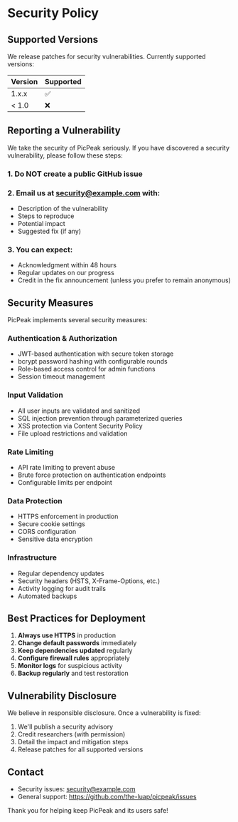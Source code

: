 # Security Policy

## Supported Versions

We release patches for security vulnerabilities. Currently supported versions:

| Version | Supported          |
| ------- | ------------------ |
| 1.x.x   | :white_check_mark: |
| < 1.0   | :x:                |

## Reporting a Vulnerability

We take the security of PicPeak seriously. If you have discovered a security vulnerability, please follow these steps:

### 1. **Do NOT create a public GitHub issue**

### 2. Email us at security@example.com with:
- Description of the vulnerability
- Steps to reproduce
- Potential impact
- Suggested fix (if any)

### 3. You can expect:
- Acknowledgment within 48 hours
- Regular updates on our progress
- Credit in the fix announcement (unless you prefer to remain anonymous)

## Security Measures

PicPeak implements several security measures:

### Authentication & Authorization
- JWT-based authentication with secure token storage
- bcrypt password hashing with configurable rounds
- Role-based access control for admin functions
- Session timeout management

### Input Validation
- All user inputs are validated and sanitized
- SQL injection prevention through parameterized queries
- XSS protection via Content Security Policy
- File upload restrictions and validation

### Rate Limiting
- API rate limiting to prevent abuse
- Brute force protection on authentication endpoints
- Configurable limits per endpoint

### Data Protection
- HTTPS enforcement in production
- Secure cookie settings
- CORS configuration
- Sensitive data encryption

### Infrastructure
- Regular dependency updates
- Security headers (HSTS, X-Frame-Options, etc.)
- Activity logging for audit trails
- Automated backups

## Best Practices for Deployment

1. **Always use HTTPS** in production
2. **Change default passwords** immediately
3. **Keep dependencies updated** regularly
4. **Configure firewall rules** appropriately
5. **Monitor logs** for suspicious activity
6. **Backup regularly** and test restoration

## Vulnerability Disclosure

We believe in responsible disclosure. Once a vulnerability is fixed:

1. We'll publish a security advisory
2. Credit researchers (with permission)
3. Detail the impact and mitigation steps
4. Release patches for all supported versions

## Contact

- Security issues: security@example.com
- General support: https://github.com/the-luap/picpeak/issues

Thank you for helping keep PicPeak and its users safe!